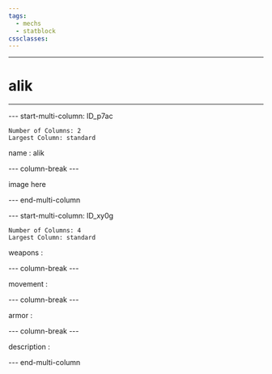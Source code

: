 ```yaml
---
tags:
  - mechs
  - statblock
cssclasses:
---
```

---
# alik

---

--- start-multi-column: ID_p7ac
```column-settings
Number of Columns: 2
Largest Column: standard
```

name : alik 

--- column-break ---

image here

--- end-multi-column





--- start-multi-column: ID_xy0g
```column-settings
Number of Columns: 4
Largest Column: standard
```

weapons : 

--- column-break ---

movement :

--- column-break ---

armor : 

--- column-break ---

description :

--- end-multi-column




